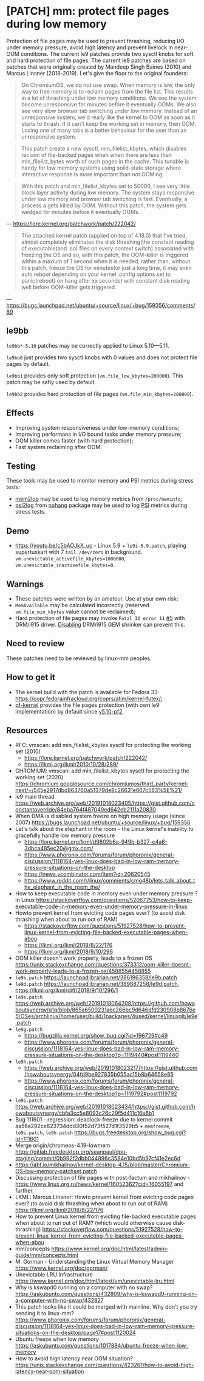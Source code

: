 
# [PATCH] mm: protect file pages during low memory

Protection of file pages may be used to prevent thrashing, reducing I/O under memory pressure, avoid high latency and prevent livelock in near-OOM conditions. The current le9 patches provide two sysctl knobs for soft and hard protection of file pages. The current le9 patches are based on patches that were originally created by Mandeep Singh Baines (2010) and Marcus Linsner (2018-2019). Let's give the floor to the original founders:

> On ChromiumOS, we do not use swap. When memory is low, the only way to free memory is to reclaim pages from the file list. This results in a lot of thrashing under low memory conditions. We see the system become unresponsive for minutes before it eventually OOMs. We also see very slow browser tab switching under low memory. Instead of an unresponsive system, we'd really like the kernel to OOM as soon as it starts to thrash. If it can't keep the working set in memory, then OOM. Losing one of many tabs is a better behaviour for the user than an unresponsive system.

> This patch create a new sysctl, min_filelist_kbytes, which disables reclaim of file-backed pages when when there are less than min_filelist_bytes worth of such pages in the cache. This tunable is handy for low memory systems using solid-state storage where interactive response is more important than not OOMing.

> With this patch and min_filelist_kbytes set to 50000, I see very little block layer activity during low memory. The system stays responsive under low memory and browser tab switching is fast. Eventually, a process a gets killed by OOM. Without this patch, the system gets wedged for minutes before it eventually OOMs.

— https://lore.kernel.org/patchwork/patch/222042/

> The attached kernel patch (applied on top of 4.18.5) that I've tried, almost completely eliminates the disk thrashing(the constant reading of executable(and .so) files on every context switch) associated with freezing the OS and so, with this patch, the OOM-killer is triggered within a maxium of 1 second when it is needed, rather than, without this patch, freeze the OS for minutes(or just a long time, it may even auto reboot depending on your kernel .config options set to panic(reboot) on hang after xx seconds) with constant disk reading well before OOM-killer gets triggered.

— https://bugs.launchpad.net/ubuntu/+source/linux/+bug/159356/comments/89

## le9bb

`le9bb*-5.10` patches may be correctly applied to Linux 5.10—5.11.

`le9bb0` just provides two sysctl knobs with 0 values and does not protect file pages by default.

`le9bb1` provides only soft protection (`vm.file_low_kbytes=200000`). This patch may be safly used by default.

`le9bb2` provides hard protection of file pages (`vm.file_min_kbytes=200000`).

## Effects

- Improving system responsiveness under low-memory conditions;
- Improving performans in I/O bound tasks under memory pressure;
- OOM killer comes faster (with hard protection);
- Fast system reclaiming after OOM.

## Testing

These tools may be used to monitor memory and PSI metrics during stress tests:
- [mem2log](https://github.com/hakavlad/le9-patch/tree/main/mem2log) may be used to log memory metrics from `/proc/meminfo`;
- [psi2log](https://github.com/hakavlad/nohang/blob/master/docs/psi2log.manpage.md) from [nohang](https://github.com/hakavlad/nohang) package may be used to log [PSI](https://facebookmicrosites.github.io/psi/docs/overview) metrics during stress tests.

## Demo

- https://youtu.be/c5bAOJkX_uc - Linux 5.9 + `le9i-5.9.patch`, playing supertuxkart with 7 `tail /dev/zero` in background. `vm.unevictable_activefile_kbytes=1000000`, `vm.unevictable_inactivefile_kbytes=0`.

## Warnings

- These patches were written by an amateur. Use at your own risk;
- `MemAvailable` may be calculated incorrectly (reserved `vm.file_min_kbytes` value cannot be reclaimed);
- Hard protection of file pages may invoke `Fatal IO error 11` [#5](https://github.com/hakavlad/le9-patch/issues/5) with DRM/i915 driver. [Disabling](https://github.com/hakavlad/disable-i915-gem-shrinker) DRM/i915 GEM shrinker can prevent this.

## Need to review 

These patches need to be reviewed by linux-mm peoples.

## How to get it

- The kernel build with the patch is available for Fedora 33: https://copr.fedorainfracloud.org/coprs/atim/kernel-futex/;
- [pf-kernel](https://gitlab.com/post-factum/pf-kernel/-/wikis/README) provides the file pages protection (with own le9 implementation) by default since [v5.10-pf2](https://gitlab.com/post-factum/pf-kernel/-/tags/v5.10-pf2).

## Resources

- RFC: vmscan: add min_filelist_kbytes sysctl for protecting the working set (2010)
    - https://lore.kernel.org/patchwork/patch/222042/
    - https://lkml.org/lkml/2010/10/28/289/
- CHROMIUM: vmscan: add min_filelist_kbytes sysctl for protecting the working set (2020) https://chromium.googlesource.com/chromiumos/third_party/kernel-next/+/545e2917dbd863760a51379de8c26631e667c563%5E%21/
- le9 main thread https://web.archive.org/web/20191018023405/https://gist.github.com/constantoverride/84eba764f487049ed642eb2111a20830
- When DMA is disabled system freeze on high memory usage (since 2007) https://bugs.launchpad.net/ubuntu/+source/linux/+bug/159356
- Let's talk about the elephant in the room - the Linux kernel's inability to gracefully handle low memory pressure
    - https://lore.kernel.org/lkml/d9802b6a-949b-b327-c4a6-3dbca485ec20@gmx.com/
    - https://www.phoronix.com/forums/forum/phoronix/general-discussion/1118164-yes-linux-does-bad-in-low-ram-memory-pressure-situations-on-the-desktop
    - https://news.ycombinator.com/item?id=20620545
    - https://www.reddit.com/r/linux/comments/cmg48b/lets_talk_about_the_elephant_in_the_room_the/
- How to keep executable code in memory even under memory pressure ? in Linux https://stackoverflow.com/questions/52067753/how-to-keep-executable-code-in-memory-even-under-memory-pressure-in-linux
- Howto prevent kernel from evicting code pages ever? (to avoid disk thrashing when about to run out of RAM)
    - https://stackoverflow.com/questions/51927528/how-to-prevent-linux-kernel-from-evicting-file-backed-executable-pages-when-abou
    - https://lkml.org/lkml/2018/8/22/176
    - https://lkml.org/lkml/2018/9/10/296
- OOM killer doesn't work properly, leads to a frozen OS https://unix.stackexchange.com/questions/373312/oom-killer-doesnt-work-properly-leads-to-a-frozen-os/458855#458855
- `le9b.patch` https://launchpadlibrarian.net/386196358/le9b.patch
- `le9d.patch` https://launchpadlibrarian.net/389887258/le9d.patch, https://lkml.org/lkml/diff/2018/9/10/296/1
- `le9e.patch` https://web.archive.org/web/20191018064208/https://github.com/howaboutsynergy/q1q/blob/865a6500231aec266bc9d646dfd230908b8676e5/OSes/archlinux/home/user/build/1packages/4used/kernel/linuxgit/le9e.patch
- `le9g.patch`
    - https://bugzilla.kernel.org/show_bug.cgi?id=196729#c49
    - https://www.phoronix.com/forums/forum/phoronix/general-discussion/1118164-yes-linux-does-bad-in-low-ram-memory-pressure-situations-on-the-desktop?p=1119440#post1119440
- `le9h.patch`
    - https://web.archive.org/web/20191018023217/https://gist.github.com/howaboutsynergy/04fd9be927835b055ac15b8b64658e85
    - https://www.phoronix.com/forums/forum/phoronix/general-discussion/1118164-yes-linux-does-bad-in-low-ram-memory-pressure-situations-on-the-desktop?p=1119792#post1119792
- `le9i.patch` https://web.archive.org/web/20191018023434/https://gist.github.com/howaboutsynergy/cbfa3cc5e8093c26c29f5d411c16e6b1
- Bug 111601 - regression: deadlock-freeze due to kernel commit aa56a292ce623734ddd30f52d73f527d1f3529b5 + `memfreeze`, `le9i.patch`, `le9h.patch` https://bugs.freedesktop.org/show_bug.cgi?id=111601
- Merge origin/chromeos-4.19-lowmem https://gitlab.freedesktop.org/seanpaul/dpu-staging/commit/0b992f2dbb044896c3584e10bd5b97cf41e2ec6d
- https://abf.io/mikhailnov/kernel-desktop-4.15/blob/master/Chromium-OS-low-memory-patchset.patch
- Discussing protection of file pages with post-factum and mikhailnov - https://www.linux.org.ru/news/kernel/16052362?cid=16055197 and further.
- LKML: Marcus Linsner: Howto prevent kernel from evicting code pages ever? (to avoid disk thrashing when about to run out of RAM) https://lkml.org/lkml/2018/8/22/176
- How to prevent Linux kernel from evicting file-backed executable pages when about to run out of RAM? (which would otherwise cause disk-thrashing) https://stackoverflow.com/questions/51927528/how-to-prevent-linux-kernel-from-evicting-file-backed-executable-pages-when-abou
- mm/concepts https://www.kernel.org/doc/html/latest/admin-guide/mm/concepts.html
- M. Gorman - Understanding the Linux Virtual Memory Manager https://www.kernel.org/doc/gorman/
- Unevictable LRU Infrastructure https://www.kernel.org/doc/html/latest/vm/unevictable-lru.html
- Why is kswapd0 running on a computer with no swap? https://askubuntu.com/questions/432809/why-is-kswapd0-running-on-a-computer-with-no-swap/432827
- This patch looks like it could be merged with mainline. Why don't you try sending it to linux-mm? https://www.phoronix.com/forums/forum/phoronix/general-discussion/1118164-yes-linux-does-bad-in-low-ram-memory-pressure-situations-on-the-desktop/page17#post1120024
- Ubuntu freeze when low memory https://askubuntu.com/questions/1017884/ubuntu-freeze-when-low-memory
- How to avoid high latency near OOM situation? https://unix.stackexchange.com/questions/423261/how-to-avoid-high-latency-near-oom-situation

